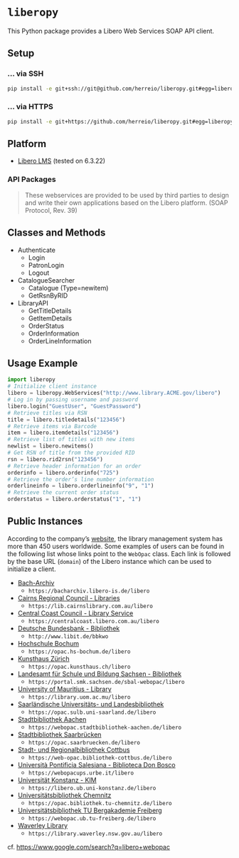 # `liberopy`

This Python package provides a Libero Web Services SOAP API client.

## Setup

### ... via SSH

```sh
pip install -e git+ssh://git@github.com/herreio/liberopy.git#egg=liberopy
```

### ... via HTTPS

```sh
pip install -e git+https://github.com/herreio/liberopy.git#egg=liberopy
```

## Platform

- [Libero LMS](https://libero.com.au) (tested on 6.3.22)

### API Packages

> These webservices are provided to be used by third parties to design and write their own applications based on the Libero platform. (SOAP Protocol, Rev. 39)

## Classes and Methods

- Authenticate
    - Login
    - PatronLogin
    - Logout
- CatalogueSearcher
    - Catalogue (Type=newitem)
    - GetRsnByRID
- LibraryAPI
    - GetTitleDetails
    - GetItemDetails
    - OrderStatus
    - OrderInformation
    - OrderLineInformation

## Usage Example

```py
import liberopy
# Initialize client instance
libero = liberopy.WebServices("http://www.library.ACME.gov/libero")
# Log in by passing username and password
libero.login("GuestUser", "GuestPassword")
# Retrieve titles via RSN
title = libero.titledetails("123456")
# Retrieve items via Barcode
item = libero.itemdetails("123456")
# Retrieve list of titles with new items
newlist = libero.newitems()
# Get RSN of title from the provided RID
rsn = libero.rid2rsn("123456")
# Retrieve header information for an order
orderinfo = libero.orderinfo("725")
# Retrieve the order’s line number information
orderlineinfo = libero.orderlineinfo("9", "1")
# Retrieve the current order status
orderstatus = libero.orderstatus("1", "1")
```

## Public Instances

According to the company’s [website](https://libero.com.au/company/our-partners/), the library management system has more than 450 users worldwide. Some examples of users can be found in the following list whose links point to the `WebOpac` class. Each link is followed by the base URL (`domain`) of the Libero instance which can be used to initialize a client.

- [Bach-Archiv](https://bacharchiv.libero-is.de/libero/WebOpac.cls)
    - `https://bacharchiv.libero-is.de/libero`
- [Cairns Regional Council - Libraries](https://lib.cairnslibrary.com.au/libero/WebOpac.cls)
    - `https://lib.cairnslibrary.com.au/libero`
- [Central Coast Council - Library Service](https://centralcoast.libero.com.au/libero/WebOpac.cls)
    - `https://centralcoast.libero.com.au/libero`
- [Deutsche Bundesbank - Bibliothek](http://www.libit.de/bbkwo/WebOpac.cls)
    - `http://www.libit.de/bbkwo`
- [Hochschule Bochum](https://opac.hs-bochum.de/libero/WebOpac.cls)
    - `https://opac.hs-bochum.de/libero`
- [Kunsthaus Zürich](https://opac.kunsthaus.ch/libero/WebOpac.cls)
    - `https://opac.kunsthaus.ch/libero`
- [Landesamt für Schule und Bildung Sachsen - Bibliothek](https://portal.smk.sachsen.de/sbal-webopac/libero/WebOpac.cls)
    - `https://portal.smk.sachsen.de/sbal-webopac/libero`
- [University of Mauritius - Library](https://library.uom.ac.mu/libero/WebOpac.cls)
    - `https://library.uom.ac.mu/libero`
- [Saarländische Universitäts- und Landesbibliothek](https://opac.sulb.uni-saarland.de/libero/WebOpac.cls)
    - `https://opac.sulb.uni-saarland.de/libero`
- [Stadtbibliothek Aachen](https://webopac.stadtbibliothek-aachen.de/libero/WebOpac.cls)
    - `https://webopac.stadtbibliothek-aachen.de/libero`
- [Stadtbibliothek Saarbrücken](https://opac.saarbruecken.de/libero/WebOpac.cls)
    - `https://opac.saarbruecken.de/libero`
- [Stadt- und Regionalbibliothek Cottbus](https://web-opac.bibliothek-cottbus.de/libero/WebOpac.cls)
    - `https://web-opac.bibliothek-cottbus.de/libero`
- [Università Pontificia Salesiana - Biblioteca Don Bosco](https://webopacups.urbe.it/libero/WebOpac.cls)
    - `https://webopacups.urbe.it/libero`
- [Universität Konstanz - KIM](https://libero.ub.uni-konstanz.de/libero/WebOpac.cls)
    - `https://libero.ub.uni-konstanz.de/libero`
- [Universitätsbibliothek Chemnitz](https://opac.bibliothek.tu-chemnitz.de/libero/WebOpac.cls)
    - `https://opac.bibliothek.tu-chemnitz.de/libero`
- [Universitätsbibliothek TU Bergakademie Freiberg](https://webopac.ub.tu-freiberg.de/libero/WebOpac.cls)
    - `https://webopac.ub.tu-freiberg.de/libero`
- [Waverley Library](https://library.waverley.nsw.gov.au/libero/WebOpac.cls)
    - `https://library.waverley.nsw.gov.au/libero`

cf. https://www.google.com/search?q=libero+webopac
